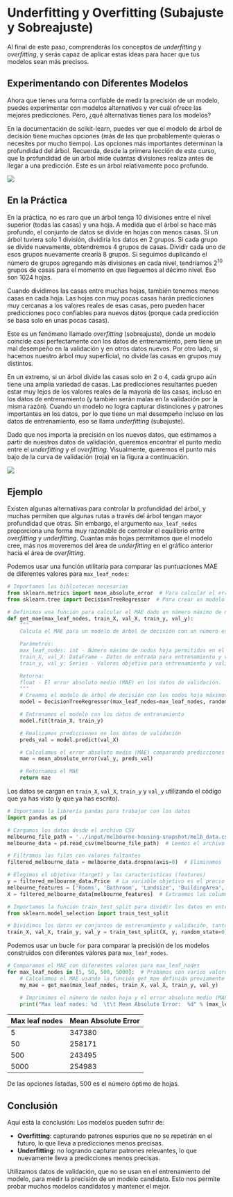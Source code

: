 

# Underfitting y Overfitting (Subajuste y Sobreajuste)

Al final de este paso, comprenderás los conceptos de *underfitting* y *overfitting*, y serás capaz de aplicar estas ideas para hacer que tus modelos sean más precisos.

## Experimentando con Diferentes Modelos

Ahora que tienes una forma confiable de medir la precisión de un modelo, puedes experimentar con modelos alternativos y ver cuál ofrece las mejores predicciones. Pero, ¿qué alternativas tienes para los modelos?

En la documentación de scikit-learn, puedes ver que el modelo de árbol de decisión tiene muchas opciones (más de las que probablemente quieras o necesites por mucho tiempo). Las opciones más importantes determinan la profundidad del árbol. Recuerda, desde la primera lección de este curso, que la profundidad de un árbol mide cuántas divisiones realiza antes de llegar a una predicción. Este es un árbol relativamente poco profundo.


<img src="/home/data_science_projects/models_work_4.png" >


## En la Práctica

En la práctica, no es raro que un árbol tenga 10 divisiones entre el nivel superior (todas las casas) y una hoja. A medida que el árbol se hace más profundo, el conjunto de datos se divide en hojas con menos casas. Si un árbol tuviera solo 1 división, dividiría los datos en 2 grupos. Si cada grupo se divide nuevamente, obtendremos 4 grupos de casas. Dividir cada uno de esos grupos nuevamente crearía 8 grupos. Si seguimos duplicando el número de grupos agregando más divisiones en cada nivel, tendríamos
2<sup>10</sup> grupos de casas para el momento en que lleguemos al décimo nivel. Eso son 1024 hojas.

Cuando dividimos las casas entre muchas hojas, también tenemos menos casas en cada hoja. Las hojas con muy pocas casas harán predicciones muy cercanas a los valores reales de esas casas, pero pueden hacer predicciones poco confiables para nuevos datos (porque cada predicción se basa solo en unas pocas casas).

Este es un fenómeno llamado *overfitting* (sobreajuste), donde un modelo coincide casi perfectamente con los datos de entrenamiento, pero tiene un mal desempeño en la validación y en otros datos nuevos. Por otro lado, si hacemos nuestro árbol muy superficial, no divide las casas en grupos muy distintos.

En un extremo, si un árbol divide las casas solo en 2 o 4, cada grupo aún tiene una amplia variedad de casas. Las predicciones resultantes pueden estar muy lejos de los valores reales de la mayoría de las casas, incluso en los datos de entrenamiento (y también serán malas en la validación por la misma razón). Cuando un modelo no logra capturar distinciones y patrones importantes en los datos, por lo que tiene un mal desempeño incluso en los datos de entrenamiento, eso se llama *underfitting* (subajuste).

Dado que nos importa la precisión en los nuevos datos, que estimamos a partir de nuestros datos de validación, queremos encontrar el punto medio entre el *underfitting* y el *overfitting*. Visualmente, queremos el punto más bajo de la curva de validación (roja) en la figura a continuación.


<img src="/home/data_science_projects/mean_absolute_error.png" >


## Ejemplo

Existen algunas alternativas para controlar la profundidad del árbol, y muchas permiten que algunas rutas a través del árbol tengan mayor profundidad que otras. Sin embargo, el argumento `max_leaf_nodes` proporciona una forma muy razonable de controlar el equilibrio entre *overfitting* y *underfitting*. Cuantas más hojas permitamos que el modelo cree, más nos moveremos del área de *underfitting* en el gráfico anterior hacia el área de *overfitting*.

Podemos usar una función utilitaria para comparar las puntuaciones MAE de diferentes valores para `max_leaf_nodes`:


```python
# Importamos las bibliotecas necesarias
from sklearn.metrics import mean_absolute_error  # Para calcular el error absoluto medio (MAE)
from sklearn.tree import DecisionTreeRegressor  # Para crear un modelo de árbol de decisión

# Definimos una función para calcular el MAE dado un número máximo de nodos hoja
def get_mae(max_leaf_nodes, train_X, val_X, train_y, val_y):
    """
    Calcula el MAE para un modelo de árbol de decisión con un número específico de nodos hoja.

    Parámetros:
    max_leaf_nodes: int - Número máximo de nodos hoja permitidos en el árbol.
    train_X, val_X: DataFrame - Datos de entrada para entrenamiento y validación.
    train_y, val_y: Series - Valores objetivo para entrenamiento y validación.

    Retorna:
    float - El error absoluto medio (MAE) en los datos de validación.
    """
    # Creamos el modelo de árbol de decisión con los nodos hoja máximos especificados
    model = DecisionTreeRegressor(max_leaf_nodes=max_leaf_nodes, random_state=0)

    # Entrenamos el modelo con los datos de entrenamiento
    model.fit(train_X, train_y)

    # Realizamos predicciones en los datos de validación
    preds_val = model.predict(val_X)

    # Calculamos el error absoluto medio (MAE) comparando predicciones y valores reales
    mae = mean_absolute_error(val_y, preds_val)

    # Retornamos el MAE
    return mae
```


Los datos se cargan en `train_X`, `val_X`, `train_y` y `val_y` utilizando el código que ya has visto (y que ya has escrito).

```python
# Importamos la librería pandas para trabajar con los datos
import pandas as pd

# Cargamos los datos desde el archivo CSV
melbourne_file_path = '../input/melbourne-housing-snapshot/melb_data.csv'  # Ruta al archivo de datos
melbourne_data = pd.read_csv(melbourne_file_path)  # Leemos el archivo CSV y lo almacenamos en un DataFrame

# Filtramos las filas con valores faltantes
filtered_melbourne_data = melbourne_data.dropna(axis=0)  # Eliminamos las filas que tienen valores NaN

# Elegimos el objetivo (target) y las características (features)
y = filtered_melbourne_data.Price  # La variable objetivo es el precio de las casas
melbourne_features = ['Rooms', 'Bathroom', 'Landsize', 'BuildingArea', 'YearBuilt', 'Lattitude', 'Longtitude']  # Las características que usaremos para predecir el precio
X = filtered_melbourne_data[melbourne_features]  # Extraemos las columnas de características

# Importamos la función train_test_split para dividir los datos en entrenamiento y validación
from sklearn.model_selection import train_test_split

# Dividimos los datos en conjuntos de entrenamiento y validación, tanto para las características como para el objetivo
train_X, val_X, train_y, val_y = train_test_split(X, y, random_state=0)  # Establecemos una semilla aleatoria para reproducibilidad
```

Podemos usar un bucle `for` para comparar la precisión de los modelos construidos con diferentes valores para `max_leaf_nodes`.

```python
# Comparamos el MAE con diferentes valores para max_leaf_nodes
for max_leaf_nodes in [5, 50, 500, 5000]:  # Probamos con varios valores de nodos hoja
    # Calculamos el MAE usando la función get_mae definida previamente
    my_mae = get_mae(max_leaf_nodes, train_X, val_X, train_y, val_y)

    # Imprimimos el número de nodos hoja y el error absoluto medio (MAE)
    print("Max leaf nodes: %d  \t\t Mean Absolute Error:  %d" % (max_leaf_nodes, my_mae))
```

| Max leaf nodes | Mean Absolute Error |
|-----------------|---------------------|
| 5               | 347380              |
| 50              | 258171              |
| 500             | 243495              |
| 5000            | 254983              |

De las opciones listadas, 500 es el número óptimo de hojas.

## Conclusión

Aquí está la conclusión: Los modelos pueden sufrir de:

- **Overfitting**: capturando patrones espurios que no se repetirán en el futuro, lo que lleva a predicciones menos precisas.
- **Underfitting**: no logrando capturar patrones relevantes, lo que nuevamente lleva a predicciones menos precisas.

Utilizamos datos de validación, que no se usan en el entrenamiento del modelo, para medir la precisión de un modelo candidato. Esto nos permite probar muchos modelos candidatos y mantener el mejor.
